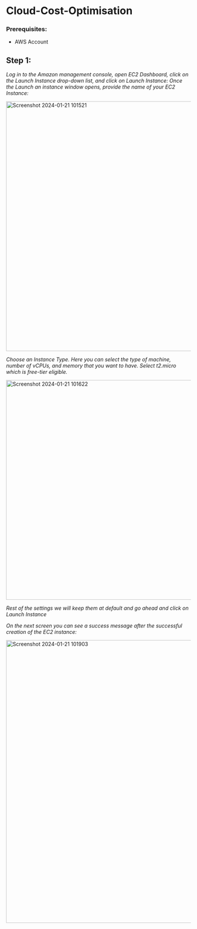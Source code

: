 # Cloud-Cost-Optimisation

### Prerequisites:

* AWS Account

## Step 1:
_*Log in to the Amazon management console, open EC2 Dashboard, click on the Launch Instance drop-down list, and click on Launch Instance:*_
_*Once the Launch an instance window opens, provide the name of your EC2 Instance:*_

<img width="681" alt="Screenshot 2024-01-21 101521" src="https://github.com/Priyadhahrshini-s/Cloud-Cost-Optimisation/assets/157268341/785bf451-9317-4d89-994c-2e489c757996">

_Choose an Instance Type. Here you can select the type of machine, number of vCPUs, and memory that you want to have. Select t2.micro which is free-tier eligible._

<img width="599" alt="Screenshot 2024-01-21 101622" src="https://github.com/Priyadhahrshini-s/Cloud-Cost-Optimisation/assets/157268341/adb39f08-af16-4848-9c81-444830fe0f3a">

_Rest of the settings we will keep them at default and go ahead and click on Launch Instance_

_On the next screen you can see a success message after the successful creation of the EC2 instance:_

<img width="771" alt="Screenshot 2024-01-21 101903" src="https://github.com/Priyadhahrshini-s/Cloud-Cost-Optimisation/assets/157268341/05001033-17ee-44b6-a04d-a8f2b8ee0a62">
